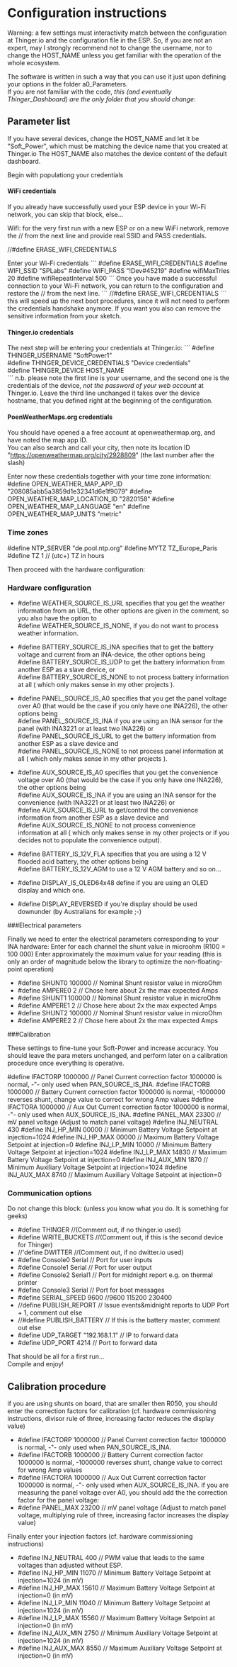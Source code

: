 # Configuration instructions
Warning: a few settings must interactivity match between the configuration at Thinger.io and the configuration file in the ESP.
So, if you are not an expert, may I strongly recommend not to change the username, nor to change the HOST_NAME unless you get familiar with the operation of the whole ecosystem.

The software is written in such a way that you can use it just upon defining your options in the folder a0_Parameters.  
If you are not familiar with the code, *this (and eventually Thinger_Dashboard) are the only folder that you should change*:  

## Parameter list
If you have several devices, change the HOST_NAME and let it be "Soft_Power", which must be matching the device name that you created at Thinger.io
The HOST_NAME also matches the device content of the default dashboard.  

Begin with populationg your credentials
#### WiFi credentials
If you already have successfully used your ESP device in your Wi-Fi network, you can skip that block, else...  

WifI: for the very first run with a new ESP or on a new WiFi network, remove the // from the next line and provide real SSID and PASS credentials. 

//#define ERASE_WIFI_CREDENTIALS 

Enter your Wi-Fi credentials 
´´´
#define ERASE_WIFI_CREDENTIALS 
#define WIFI_SSID          "SPLabs"
#define WIFI_PASS          "!Dev#45219"
#define wifiMaxTries       20
#define wifiRepeatInterval 500
´´´
Once you have made a successful connection to your Wi-Fi network, you can return to the configuration and restore the // from the next line. 
´´´
//#define ERASE_WIFI_CREDENTIALS 
´´´
this will speed up the next boot procedures, since it will not need to perform the credentials handshake anymore.
If you want you also can remove the sensitive information from your sketch.

#### Thinger.io credentials
The next step will be entering your credentials at Thinger.io:
´´´
#define THINGER_USERNAME           "SoftPower1"       
#define THINGER_DEVICE_CREDENTIALS "Device credentials"    
#define THINGER_DEVICE HOST_NAME   
´´´
n.b. please note the first line is your username, and the second one is the credentials of the device, *not the password of your web account* at Thinger.io.
Leave the third line unchanged it takes over the device hostname, that you defined right at the beginning of the configuration.

#### PoenWeatherMaps.org credentials
You should have opened a a free account at openweathermap.org, and have noted the map app ID.  
You can also search and call your city, then note its location ID "https://openweathermap.org/city/2928809" (the last number after the slash)  

Enter now these credentials together with your time zone information:  
#define OPEN_WEATHER_MAP_APP_ID      "208085abb5a3859d1e32341d6e1f9079"
#define OPEN_WEATHER_MAP_LOCATION_ID "2820158"
#define OPEN_WEATHER_MAP_LANGUAGE    "en"
#define OPEN_WEATHER_MAP_UNITS       "metric"

### Time zones
#define NTP_SERVER "de.pool.ntp.org"
#define MYTZ TZ_Europe_Paris
#define TZ   1                              // (utc+) TZ in hours


Then proceed with the hardware configuration:
### Hardware configuration
- #define WEATHER_SOURCE_IS_URL specifies that you get the weather information from an URL, the other options are given in the comment, so you also have the option to  
#define WEATHER_SOURCE_IS_NONE, if you do not want to process weather information.

- #define BATTERY_SOURCE_IS_INA specifies that to get the battery voltage and current from an INA-device, the other options being  
#define BATTERY_SOURCE_IS_UDP to get the battery information from another ESP as a slave device, or  
#define BATTERY_SOURCE_IS_NONE to not process battery information at all ( which only makes sense in my other projects ).

- #define PANEL_SOURCE_IS_A0 specifies that you get the panel voltage over A0 (that would be the case if you only have one INA226), the other options being  
#define PANEL_SOURCE_IS_INA if you are using an INA sensor for the panel (with INA3221 or at least two INA226) or  
#define PANEL_SOURCE_IS_URL to get the battery information from another ESP as a slave device and  
#define PANEL_SOURCE_IS_NONE to not process panel information at all ( which only makes sense in my other projects ).  

- #define AUX_SOURCE_IS_A0 specifies that you get the convenience voltage over A0 (that would be the case if you only have one INA226), the other options being  
#define AUX_SOURCE_IS_INA if you are using an INA sensor for the convenience  (with INA3221 or at least two INA226) or  
#define AUX_SOURCE_IS_URL to get/control the convenience information from another ESP as a slave device and   
#define AUX_SOURCE_IS_NONE to not process convenience information at all ( which only makes sense in my other projects or if you decides not to populate the convenience output).  

- #define BATTERY_IS_12V_FLA specifies that you are using a 12 V flooded acid battery, the other options being  
  #define BATTERY_IS_12V_AGM to use a 12 V AGM battery and so on...  
- #define DISPLAY_IS_OLED64x48 define if you are using an OLED display and which one.  
- #define DISPLAY_REVERSED if you're display should be used downunder (by Australians for example ;-)  

###Electrical parameters

Finally we need to enter the electrical parameters corresponding to your INA hardware:
Enter for each channel  the shunt value in microohm (R100 = 100 000)
Enter approximately the maximum value for your reading (this is only an order of magnitude below the library to optimize the non-floating-point operation)
- #define SHUNT0   100000    // Nominal Shunt resistor value in microOhm
- #define AMPERE0   2        // Chose here about 2x the max expected Amps
- #define SHUNT1   100000    // Nominal Shunt resistor value in microOhm
- #define AMPERE1   2        // Chose here about 2x the max expected Amps 
- #define SHUNT2   100000    // Nominal Shunt resistor value in microOhm
- #define AMPERE2   2        // Chose here about 2x the max expected Amps 

###Calibration

These settings to fine-tune your Soft-Power and increase accuracy.
You should leave the para meters unchanged, and perform later on a calibration procedure once everything is operative.

#define IFACTORP  1000000   // Panel Current correction factor 1000000 is normal,   -"- only used when PAN_SOURCE_IS_INA.
#define IFACTORB  1000000   // Battery Current correction factor 1000000 is normal,  -1000000 reverses shunt, change value to correct for wrong Amp values
#define IFACTORA  1000000   // Aux Out Current correction factor 1000000 is normal,   -"- only used when AUX_SOURCE_IS_INA.
#define PANEL_MAX 23300     // mV panel voltage  (Adjust to match panel voltage)
#define INJ_NEUTRAL 430
#define INJ_HP_MIN  00000   //   Minimum Battery Voltage Setpoint at injection=1024
#define INJ_HP_MAX  00000   //   Maximum Battery Voltage Setpoint at injection=0 
#define INJ_LP_MIN  10000   //   Minimum Battery Voltage Setpoint at injection=1024
#define INJ_LP_MAX  14830   //   Maximum Battery Voltage Setpoint at injection=0 
#define INJ_AUX_MIN  1870   //   Minimum Auxiliary Voltage Setpoint at injection=1024
#define INJ_AUX_MAX  8740   //   Maximum Auxiliary Voltage Setpoint at injection=0 

### Communication options
Do not change this block: (unless you know what you do. It is something for geeks)  
- #define THINGER            //(Comment out, if no thinger.io used)
- #define WRITE_BUCKETS      //(Comment out, if this is the second device for Thinger)
- //'define DWITTER          //(Comment out, if no dwitter.io used) 
- #define Console0 Serial    // Port for user inputs  
- #define Console1 Serial    // Port for user output
- #define Console2 Serial1   // Port for midnight report e.g. on thermal printer
- #define Console3 Serial    // Port for boot messages
- #define SERIAL_SPEED  9600 //9600  115200 230400
- //define PUBLISH_REPORT           // Issue events&midnight reports to UDP Port + 1, comment out else
- //#define PUBLISH_BATTERY         // If this is the battery master, comment out else
- #define UDP_TARGET "192.168.1.1"  // IP to forward data
- #define UDP_PORT   4214           // Port to forward data

That should be all for a first run...  
Compile and enjoy!

## Calibration procedure

if you are using shunts on board, that are smaller then R050, you should enter the correction factors for calibration (cf. hardware commissioning instructions, divisor rule of three, increasing factor reduces the display value)
- #define IFACTORP  1000000   // Panel Current correction factor 1000000 is normal,   -"- only used when PAN_SOURCE_IS_INA.
- #define IFACTORB  1000000   // Battery Current correction factor 1000000 is normal,  -1000000 reverses shunt, change value to correct for wrong Amp values  
- #define IFACTORA  1000000   // Aux Out Current correction factor 1000000 is normal,   -"- only used when AUX_SOURCE_IS_INA.
if you are measuring the panel voltage over A0, you should add the the correction factor for the panel voltage:  
- #define PANEL_MAX 23200     // mV panel voltage  (Adjust to match panel voltage, multiplying rule of three, increasing factor increases the display value)

Finally enter your injection factors (cf. hardware commissioning instructions)  
- #define INJ_NEUTRAL 400     //   PWM value that leads to the same voltages than adjusted without ESP.
- #define INJ_HP_MIN  11070   //   Minimum Battery Voltage Setpoint at injection=1024 (in mV)
- #define INJ_HP_MAX  15610   //   Maximum Battery Voltage Setpoint at injection=0  (in mV)
- #define INJ_LP_MIN  11040   //   Minimum Battery Voltage Setpoint at injection=1024 (in mV)
- #define INJ_LP_MAX  15560   //   Maximum Battery Voltage Setpoint at injection=0 (in mV)
- #define INJ_AUX_MIN  2750   //   Minimum Auxiliary Voltage Setpoint at injection=1024 (in mV)
- #define INJ_AUX_MAX  8550   //   Maximum Auxiliary Voltage Setpoint at injection=0 (in mV)
